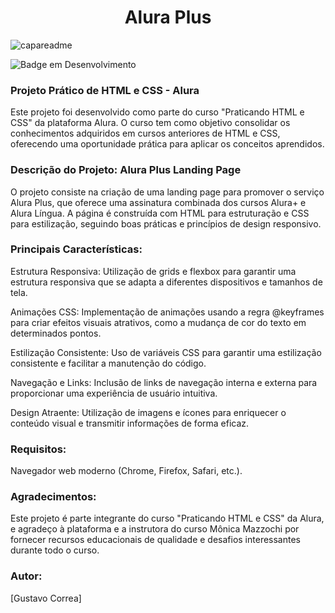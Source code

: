 <h1 align="center"> Alura Plus </h1>

![capareadme](https://github.com/ovattsuG/Alura-Plus/assets/112031013/fe2f84be-d912-42b9-876f-5a0d663ca2db)

![Badge em Desenvolvimento](http://img.shields.io/static/v1?label=STATUS&message=EM%20DESENVOLVIMENTO&color=GREEN&style=for-the-badge)

<h3> Projeto Prático de HTML e CSS - Alura </h3>

Este projeto foi desenvolvido como parte do curso "Praticando HTML e CSS" da plataforma Alura. O curso tem como objetivo consolidar os conhecimentos adquiridos em cursos anteriores de HTML e CSS, oferecendo uma oportunidade prática para aplicar os conceitos aprendidos.

<h3> Descrição do Projeto: Alura Plus Landing Page </h3>

O projeto consiste na criação de uma landing page para promover o serviço Alura Plus, que oferece uma assinatura combinada dos cursos Alura+ e Alura Língua. A página é construída com HTML para estruturação e CSS para estilização, seguindo boas práticas e princípios de design responsivo.

<h3> Principais Características: </h3>

Estrutura Responsiva: Utilização de grids e flexbox para garantir uma estrutura responsiva que se adapta a diferentes dispositivos e tamanhos de tela.

Animações CSS: Implementação de animações usando a regra @keyframes para criar efeitos visuais atrativos, como a mudança de cor do texto em determinados pontos.

Estilização Consistente: Uso de variáveis CSS para garantir uma estilização consistente e facilitar a manutenção do código.

Navegação e Links: Inclusão de links de navegação interna e externa para proporcionar uma experiência de usuário intuitiva.

Design Atraente: Utilização de imagens e ícones para enriquecer o conteúdo visual e transmitir informações de forma eficaz.

<h3> Requisitos: </h3>

Navegador web moderno (Chrome, Firefox, Safari, etc.).

<h3> Agradecimentos: </h3>

Este projeto é parte integrante do curso "Praticando HTML e CSS" da Alura, e agradeço à plataforma e a instrutora do curso Mônica Mazzochi por fornecer recursos educacionais de qualidade e desafios interessantes durante todo o curso.

<h3> Autor: </h3>

[Gustavo Correa]